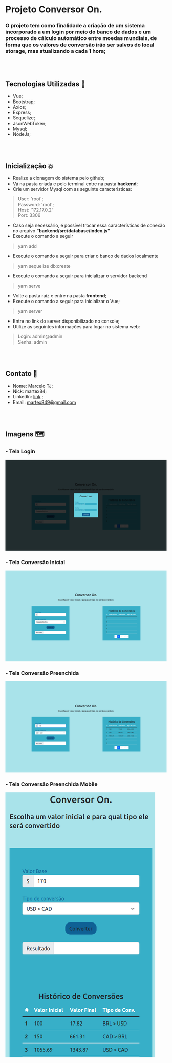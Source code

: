 # **Projeto Conversor On.**
 
### O projeto tem como finalidade a criação de um sistema incorporado a um login por meio do banco de dados e um processo de cálculo automático entre moedas mundiais, de forma que os valores de conversão irão ser salvos do local storage, mas atualizando a cada 1 hora;
 
</br></br>
## **Tecnologias Utilizadas** 🦾
- Vue;
- Bootstrap;
- Axios;
- Express;
- Sequelize;
- JsonWebToken;
- Mysql;
- NodeJs;
 
</br></br>
## **Inicialização** 💥
- Realize a clonagem do sistema pelo github;
- Vá na pasta criada e pelo terminal entre na pasta **backend**;
- Crie um servidor Mysql com as seguinte caracteristicas:
  
>   User: 'root'; <br>
>   Password: 'root'; <br>
>   Host: '172.17.0.2' <br>
>   Port: 3306
 
- Caso seja necessário, é possível trocar essa características de conexão no arquivo **"backend/src/database/index.js"**
- Execute o comando a seguir
> yarn add</br>
- Execute o comando a seguir para criar o banco de dados localmente
> yarn sequelize db:create</br>
- Execute o comando a seguir para inicializar o servidor backend
> yarn serve</br>
- Volte a pasta raiz e entre na pasta **frontend**;
- Execute o comando a seguir para inicializar o Vue;
> yarn server</br>
- Entre no link do server disponibilizado no console;
- Utilize as seguintes informações para logar no sistema web:
> Login: admin@admin <br>
> Senha: admin

</br></br>
 
## **Contato** 🥸
- Nome: Marcelo TJ;
- Nick: martex84;
- Linkedln: [link](https://www.linkedin.com/in/martex8/) ;
- Email: martex849@gmail.com
 
</br></br>
 
## **Imagens** 🗺️
 
### - **Tela Login**
![Imagem Login](./images/Tela_Login.png)
 
### - **Tela Conversão Inicial**
![Imagem Login](./images/Tela_Conversao_Inicial.png)
 
### - **Tela Conversão Preenchida**
![Imagem Login](./images/Tela_Conversao_Prenchimento.png)
 
### - **Tela Conversão Preenchida Mobile**
![Imagem Login](./images/Tela_Conversao_Preenchimento_Mobile.png)